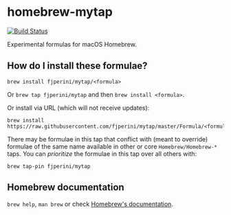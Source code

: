 # homebrew-mytap

[![Build Status](https://travis-ci.org/fjperini/homebrew-mytap.svg?branch=master)](https://travis-ci.org/fjperini/homebrew-mytap)

Experimental formulas for macOS Homebrew.

## How do I install these formulae?
`brew install fjperini/mytap/<formula>`

Or `brew tap fjperini/mytap` and then `brew install <formula>`.

Or install via URL (which will not receive updates):

```
brew install https://raw.githubusercontent.com/fjperini/mytap/master/Formula/<formula>.rb
```

There may be formulae in this tap that conflict with (meant to override) formulae of the same name available in other or core `Homebrew/Homebrew-*` taps. You can *prioritize* the formulae in this tap over all others with:
```
brew tap-pin fjperini/mytap
```

## Homebrew documentation
`brew help`, `man brew` or check [Homebrew's documentation](https://github.com/Homebrew/brew/tree/master/docs#readme).
